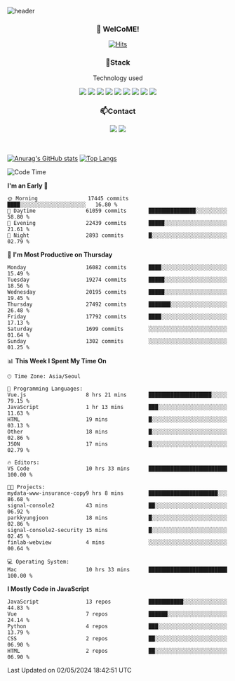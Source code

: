 ![header](https://capsule-render.vercel.app/api?type=waving&color=gradient&height=200&text=Kyungjoon&fontAlign=70&fontAlignY=40&animation=twinkling)

<h3 align="center">👋 WelCoME!</h3>

<div align=center>
  
[![Hits](https://hits.seeyoufarm.com/api/count/incr/badge.svg?url=https%3A%2F%2Fgithub.com%2Fuvula6921&count_bg=%2322BAC9&title_bg=%23827F7F&icon=iconify.svg&icon_color=%2325A27F&title=visits&edge_flat=false)](https://hits.seeyoufarm.com)
  
</div>
<h3 align="center">📌Stack</h3>
<p align="center">Technology used</p>
<div align="center"><img src="https://img.shields.io/badge/HTML5-E34F26?style=flat-square&logo=HTML5&logoColor=white"></img> <img src="https://img.shields.io/badge/CSS3-0A84FF?style=flat-square&logo=CSS3&logoColor=white"></img> <img src="https://img.shields.io/badge/JavaScript-FFCD11?style=flat-square&logo=JavaScript&logoColor=white"></img> <img src="https://img.shields.io/badge/React-00BCF6?style=flat-square&logo=React&logoColor=white"></img> <img src="https://img.shields.io/badge/jQuery-3655FF?style=flat-square&logo=jQuery&logoColor=white"></img> <img src="https://img.shields.io/badge/Ruby-E0115F?style=flat-square&logo=Ruby&logoColor=white"></img> <img src="https://img.shields.io/badge/Python-4B8BBE?style=flat-square&logo=Python&logoColor=white"></img> <img src="https://img.shields.io/badge/Vue-4FC08D?style=flat-square&logo=Vue.js&logoColor=white"></img> <img src="https://img.shields.io/badge/Nuxt-00DC82?style=flat-square&logo=Nuxt.js&logoColor=white"></img></div>

<h3 align="center">📫Contact</h3>
<div align="center"><a href="https://velog.io/@uvula6921/"><img src="https://img.shields.io/badge/Blog-20c997?style=flat-square&logo=V&logoColor=white"/></a> <a href="pkj6921@gmail.com"><img src="https://img.shields.io/badge/Gmail-EA4335?style=flat-square&logo=Gmail&logoColor=white"/></a></div>
<br>
<br>

[![Anurag's GitHub stats](https://github-readme-stats.vercel.app/api?username=uvula6921&hide=stars,issues&show_icons=true&count_private=true&theme=tokyonight)](https://github.com/anuraghazra/github-readme-stats)
[![Top Langs](https://github-readme-stats.vercel.app/api/top-langs/?username=uvula6921&hide=css,jupyter%20notebook,html&exclude_repo=uvula6921,uvula6921.github.io&layout=compact&langs_count=8)](https://github.com/anuraghazra/github-readme-stats)

<!--START_SECTION:waka-->
![Code Time](http://img.shields.io/badge/Code%20Time-2%2C247%20hrs%2015%20mins-blue)

**I'm an Early 🐤** 

```text
🌞 Morning                17445 commits       ████░░░░░░░░░░░░░░░░░░░░░   16.80 % 
🌆 Daytime                61059 commits       ███████████████░░░░░░░░░░   58.80 % 
🌃 Evening                22439 commits       █████░░░░░░░░░░░░░░░░░░░░   21.61 % 
🌙 Night                  2893 commits        █░░░░░░░░░░░░░░░░░░░░░░░░   02.79 % 
```
📅 **I'm Most Productive on Thursday** 

```text
Monday                   16082 commits       ████░░░░░░░░░░░░░░░░░░░░░   15.49 % 
Tuesday                  19274 commits       █████░░░░░░░░░░░░░░░░░░░░   18.56 % 
Wednesday                20195 commits       █████░░░░░░░░░░░░░░░░░░░░   19.45 % 
Thursday                 27492 commits       ███████░░░░░░░░░░░░░░░░░░   26.48 % 
Friday                   17792 commits       ████░░░░░░░░░░░░░░░░░░░░░   17.13 % 
Saturday                 1699 commits        ░░░░░░░░░░░░░░░░░░░░░░░░░   01.64 % 
Sunday                   1302 commits        ░░░░░░░░░░░░░░░░░░░░░░░░░   01.25 % 
```


📊 **This Week I Spent My Time On** 

```text
🕑︎ Time Zone: Asia/Seoul

💬 Programming Languages: 
Vue.js                   8 hrs 21 mins       ████████████████████░░░░░   79.15 % 
JavaScript               1 hr 13 mins        ███░░░░░░░░░░░░░░░░░░░░░░   11.63 % 
HTML                     19 mins             █░░░░░░░░░░░░░░░░░░░░░░░░   03.13 % 
Other                    18 mins             █░░░░░░░░░░░░░░░░░░░░░░░░   02.86 % 
JSON                     17 mins             █░░░░░░░░░░░░░░░░░░░░░░░░   02.79 % 

🔥 Editors: 
VS Code                  10 hrs 33 mins      █████████████████████████   100.00 % 

🐱‍💻 Projects: 
mydata-www-insurance-copy9 hrs 8 mins        ██████████████████████░░░   86.68 % 
signal-console2          43 mins             ██░░░░░░░░░░░░░░░░░░░░░░░   06.92 % 
parkkyungjoon            18 mins             █░░░░░░░░░░░░░░░░░░░░░░░░   02.86 % 
signal-console2-security 15 mins             █░░░░░░░░░░░░░░░░░░░░░░░░   02.45 % 
finlab-webview           4 mins              ░░░░░░░░░░░░░░░░░░░░░░░░░   00.64 % 

💻 Operating System: 
Mac                      10 hrs 33 mins      █████████████████████████   100.00 % 
```

**I Mostly Code in JavaScript** 

```text
JavaScript               13 repos            ███████████░░░░░░░░░░░░░░   44.83 % 
Vue                      7 repos             ██████░░░░░░░░░░░░░░░░░░░   24.14 % 
Python                   4 repos             ███░░░░░░░░░░░░░░░░░░░░░░   13.79 % 
CSS                      2 repos             ██░░░░░░░░░░░░░░░░░░░░░░░   06.90 % 
HTML                     2 repos             ██░░░░░░░░░░░░░░░░░░░░░░░   06.90 % 
```




 Last Updated on 02/05/2024 18:42:51 UTC
<!--END_SECTION:waka-->
